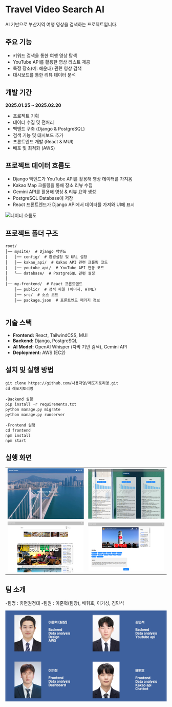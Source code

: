 

# Travel Video Search AI
AI 기반으로 부산지역 여행 영상을 검색하는 프로젝트입니다.

## 주요 기능
- 키워드 검색을 통한 여행 영상 탐색
- YouTube API를 활용한 영상 리스트 제공
- 특정 장소(예: 해운대) 관련 영상 검색
- 대시보드를 통한 리뷰 데이터 분석

## 개발 기간  
**2025.01.25 ~ 2025.02.20**  
- 프로젝트 기획  
- 데이터 수집 및 전처리 
- 백엔드 구축 (Django & PostgreSQL)    
- 검색 기능 및 대시보드 추가
- 프론트엔드 개발 (React & MUI) 
- 배포 및 최적화 (AWS)

## 프로젝트 데이터 흐름도
- Django 백엔드가 YouTube API를 활용해 영상 데이터를 가져옴
- Kakao Map 크롤링을 통해 장소 리뷰 수집
- Gemini API를 활용해 영상 & 리뷰 요약 생성
- PostgreSQL Database에 저장
- React 프론트엔드가 Django API에서 데이터를 가져와 UI에 표시

<img src="pic/데이터흐름도.png" alt="데이터 흐름도" width="600">

## 프로젝트 폴더 구조
```plaintext
root/
│── mysite/  # Django 백엔드
│   │── config/  # 환경설정 및 URL 설정
│   │── kakao_api/  # Kakao API 관련 크롤링 코드
│   │── youtube_api/  # YouTube API 연동 코드
│   └── database/  # PostgreSQL 관련 설정
│
│── my-frontend/  # React 프론트엔드
    │── public/  # 정적 파일 (이미지, HTML)
    │── src/  # 소스 코드
    │── package.json  # 프론트엔드 패키지 정보
    
```

## 기술 스택
- **Frontend:** React, TailwindCSS, MUI
- **Backend:** Django, PostgreSQL
- **AI Model:** OpenAI Whisper (자막 기반 검색), Gemini API
- **Deployment:** AWS (EC2)

## 설치 및 실행 방법
```
git clone https://github.com/사용자명/레포지토리명.git
cd 레포지토리명

-Backend 실행
pip install -r requirements.txt
python manage.py migrate
python manage.py runserver

-Frontend 실행
cd frontend
npm install
npm start
```

## 실행 화면
<table>
  <tr>
    <td><img src="pic/시작화면.png" alt="시작화면" width="400"></td>
    <td><img src="pic/대시보드.png" alt="대시보드" width="400"></td>
  </tr>
  <tr>
    <td><img src="pic/검색창.png" alt="검색" width="400"></td>
    <td><img src="pic/상세.png" alt="상세" width="400"></td>
  </tr>
</table>

## 팀 소개
-팀명 : 휴먼원정대
-팀원 : 이준혁(팀장), 배휘호, 이기성, 김민석


<img src="pic/team.png" alt="팀 소개" width="600">
